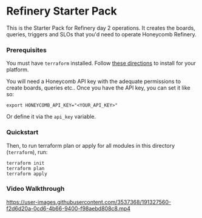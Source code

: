 # Refinery Starter Pack

This is the Starter Pack for Refinery day 2 operations. It creates the boards, queries, triggers and SLOs that you'd need to operate Honeycomb Refinery.

### Prerequisites
You must have `terraform` installed. Follow [these directions](https://learn.hashicorp.com/tutorials/terraform/install-cli) to install for your platform.

You will need a Honeycomb API key with the adequate permissions to create boards, queries etc.. Once you have the API key, you can set it like so:

```
export HONEYCOMB_API_KEY="<YOUR_API_KEY>"
```

Or define it via the `api_key` variable.

### Quickstart
Then, to run terraform plan or apply for all modules in this directory (`terraform`), run:

```
terraform init
terraform plan
terraform apply
```

### Video Walkthrough

https://user-images.githubusercontent.com/3537368/191327560-f2d6d20a-0cd6-4b66-9400-f98aebd808c8.mp4

